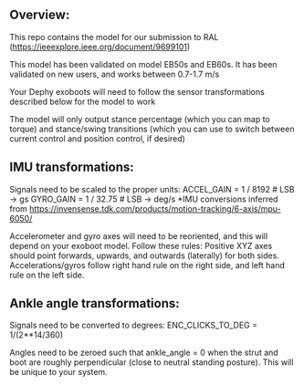 ## Overview:
This repo contains the model for our submission to RAL (https://ieeexplore.ieee.org/document/9699101)

This model has been validated on model EB50s and EB60s. It has been validated on new users, and works between 0.7-1.7 m/s

Your Dephy exoboots will need to follow the sensor transformations described below for the model to work

The model will only output stance percentage (which you can map to torque) and stance/swing transitions (which you can use to switch between current control and position control, if desired)

## IMU transformations:
Signals need to be scaled to the proper units:
ACCEL_GAIN = 1 / 8192  # LSB -> gs
GYRO_GAIN = 1 / 32.75  # LSB -> deg/s
*IMU conversions inferred from https://invensense.tdk.com/products/motion-tracking/6-axis/mpu-6050/


Accelerometer and gyro axes will need to be reoriented, and this will depend on your exoboot model.
Follow these rules: 
    Positive XYZ axes should point forwards, upwards, and outwards (laterally) for both sides.
    Accelerations/gyros follow right hand rule on the right side, and left hand rule on the left side. 

## Ankle angle transformations:
Signals need to be converted to degrees:
ENC_CLICKS_TO_DEG = 1/(2**14/360)

Angles need to be zeroed such that ankle_angle = 0 when the strut and boot are roughly perpendicular (close to neutral standing posture).  This will be unique to your system.


